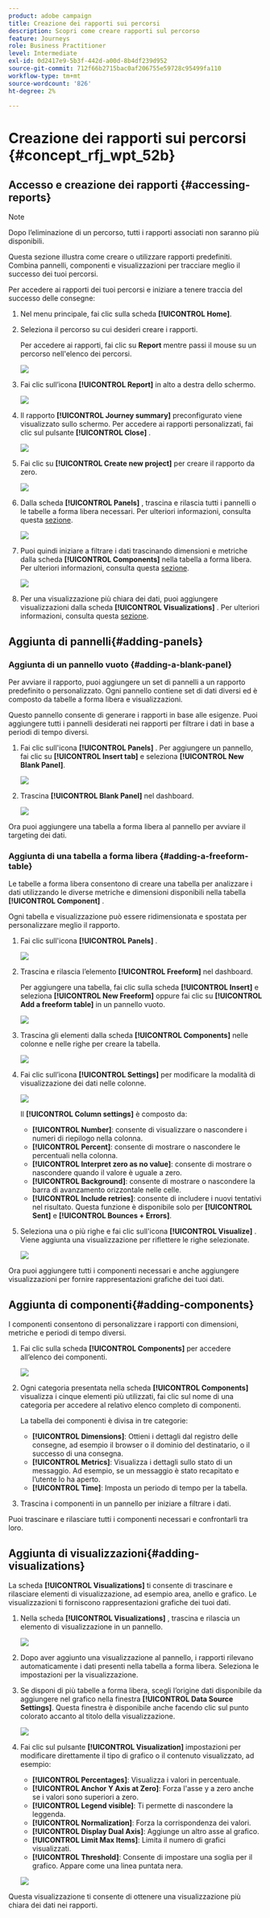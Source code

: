 ```yaml
---
product: adobe campaign
title: Creazione dei rapporti sui percorsi
description: Scopri come creare rapporti sul percorso
feature: Journeys
role: Business Practitioner
level: Intermediate
exl-id: 0d2417e9-5b3f-442d-a00d-8b4df239d952
source-git-commit: 712f66b2715bac0af206755e59728c95499fa110
workflow-type: tm+mt
source-wordcount: '826'
ht-degree: 2%

---
```


# Creazione dei rapporti sui percorsi {#concept_rfj_wpt_52b}

## Accesso e creazione dei rapporti {#accessing-reports}

>[!NOTE]
>
>Dopo l’eliminazione di un percorso, tutti i rapporti associati non saranno più disponibili.

Questa sezione illustra come creare o utilizzare rapporti predefiniti. Combina pannelli, componenti e visualizzazioni per tracciare meglio il successo dei tuoi percorsi.

Per accedere ai rapporti dei tuoi percorsi e iniziare a tenere traccia del successo delle consegne:

1. Nel menu principale, fai clic sulla scheda **[!UICONTROL Home]**.

1. Seleziona il percorso su cui desideri creare i rapporti.

   Per accedere ai rapporti, fai clic su **Report** mentre passi il mouse su un percorso nell&#39;elenco dei percorsi.

   ![](../assets/dynamic_report_journey.png)

1. Fai clic sull’icona **[!UICONTROL Report]** in alto a destra dello schermo.

   ![](../assets/dynamic_report_journey_2.png)

1. Il rapporto **[!UICONTROL Journey summary]** preconfigurato viene visualizzato sullo schermo. Per accedere ai rapporti personalizzati, fai clic sul pulsante **[!UICONTROL Close]** .

   ![](../assets/dynamic_report_journey_12.png)

1. Fai clic su **[!UICONTROL Create new project]** per creare il rapporto da zero.

   ![](../assets/dynamic_report_journey_3.png)

1. Dalla scheda **[!UICONTROL Panels]** , trascina e rilascia tutti i pannelli o le tabelle a forma libera necessari. Per ulteriori informazioni, consulta questa [sezione](#adding-panels).

   ![](../assets/dynamic_report_journey_4.png)

1. Puoi quindi iniziare a filtrare i dati trascinando dimensioni e metriche dalla scheda **[!UICONTROL Components]** nella tabella a forma libera. Per ulteriori informazioni, consulta questa [sezione](#adding-components).

   ![](../assets/dynamic_report_journey_5.png)

1. Per una visualizzazione più chiara dei dati, puoi aggiungere visualizzazioni dalla scheda **[!UICONTROL Visualizations]** . Per ulteriori informazioni, consulta questa [sezione](#adding-visualizations).

## Aggiunta di pannelli{#adding-panels}

### Aggiunta di un pannello vuoto {#adding-a-blank-panel}

Per avviare il rapporto, puoi aggiungere un set di pannelli a un rapporto predefinito o personalizzato. Ogni pannello contiene set di dati diversi ed è composto da tabelle a forma libera e visualizzazioni.

Questo pannello consente di generare i rapporti in base alle esigenze. Puoi aggiungere tutti i pannelli desiderati nei rapporti per filtrare i dati in base a periodi di tempo diversi.

1. Fai clic sull&#39;icona **[!UICONTROL Panels]** . Per aggiungere un pannello, fai clic su **[!UICONTROL Insert tab]** e seleziona **[!UICONTROL New Blank Panel]**.

   ![](../assets/dynamic_report_panel_1.png)

1. Trascina **[!UICONTROL Blank Panel]** nel dashboard.

   ![](../assets/dynamic_report_panel.png)

Ora puoi aggiungere una tabella a forma libera al pannello per avviare il targeting dei dati.

### Aggiunta di una tabella a forma libera {#adding-a-freeform-table}

Le tabelle a forma libera consentono di creare una tabella per analizzare i dati utilizzando le diverse metriche e dimensioni disponibili nella tabella **[!UICONTROL Component]** .

Ogni tabella e visualizzazione può essere ridimensionata e spostata per personalizzare meglio il rapporto.

1. Fai clic sull&#39;icona **[!UICONTROL Panels]** .

   ![](../assets/dynamic_report_panel_1.png)

1. Trascina e rilascia l’elemento **[!UICONTROL Freeform]** nel dashboard.

   Per aggiungere una tabella, fai clic sulla scheda **[!UICONTROL Insert]** e seleziona **[!UICONTROL New Freeform]** oppure fai clic su **[!UICONTROL Add a freeform table]** in un pannello vuoto.

   ![](../assets/dynamic_report_panel_2.png)

1. Trascina gli elementi dalla scheda **[!UICONTROL Components]** nelle colonne e nelle righe per creare la tabella.

   ![](../assets/dynamic_report_freeform_3.png)

1. Fai clic sull’icona **[!UICONTROL Settings]** per modificare la modalità di visualizzazione dei dati nelle colonne.

   ![](../assets/dynamic_report_freeform_4.png)

   Il **[!UICONTROL Column settings]** è composto da:

   * **[!UICONTROL Number]**: consente di visualizzare o nascondere i numeri di riepilogo nella colonna.
   * **[!UICONTROL Percent]**: consente di mostrare o nascondere le percentuali nella colonna.
   * **[!UICONTROL Interpret zero as no value]**: consente di mostrare o nascondere quando il valore è uguale a zero.
   * **[!UICONTROL Background]**: consente di mostrare o nascondere la barra di avanzamento orizzontale nelle celle.
   * **[!UICONTROL Include retries]**: consente di includere i nuovi tentativi nel risultato. Questa funzione è disponibile solo per **[!UICONTROL Sent]** e **[!UICONTROL Bounces + Errors]**.

1. Seleziona una o più righe e fai clic sull&#39;icona **[!UICONTROL Visualize]** . Viene aggiunta una visualizzazione per riflettere le righe selezionate.

   ![](../assets/dynamic_report_freeform_5.png)

Ora puoi aggiungere tutti i componenti necessari e anche aggiungere visualizzazioni per fornire rappresentazioni grafiche dei tuoi dati.

## Aggiunta di componenti{#adding-components}

I componenti consentono di personalizzare i rapporti con dimensioni, metriche e periodi di tempo diversi.

1. Fai clic sulla scheda **[!UICONTROL Components]** per accedere all’elenco dei componenti.

   ![](../assets/dynamic_report_components.png)

1. Ogni categoria presentata nella scheda **[!UICONTROL Components]** visualizza i cinque elementi più utilizzati, fai clic sul nome di una categoria per accedere al relativo elenco completo di componenti.

   La tabella dei componenti è divisa in tre categorie:

   * **[!UICONTROL Dimensions]**: Ottieni i dettagli dal registro delle consegne, ad esempio il browser o il dominio del destinatario, o il successo di una consegna.
   * **[!UICONTROL Metrics]**: Visualizza i dettagli sullo stato di un messaggio. Ad esempio, se un messaggio è stato recapitato e l’utente lo ha aperto.
   * **[!UICONTROL Time]**: Imposta un periodo di tempo per la tabella.

1. Trascina i componenti in un pannello per iniziare a filtrare i dati.

Puoi trascinare e rilasciare tutti i componenti necessari e confrontarli tra loro.

## Aggiunta di visualizzazioni{#adding-visualizations}

La scheda **[!UICONTROL Visualizations]** ti consente di trascinare e rilasciare elementi di visualizzazione, ad esempio area, anello e grafico. Le visualizzazioni ti forniscono rappresentazioni grafiche dei tuoi dati.

1. Nella scheda **[!UICONTROL Visualizations]** , trascina e rilascia un elemento di visualizzazione in un pannello.

   ![](../assets/dynamic_report_visualization_1.png)

1. Dopo aver aggiunto una visualizzazione al pannello, i rapporti rilevano automaticamente i dati presenti nella tabella a forma libera. Seleziona le impostazioni per la visualizzazione.
1. Se disponi di più tabelle a forma libera, scegli l’origine dati disponibile da aggiungere nel grafico nella finestra **[!UICONTROL Data Source Settings]**. Questa finestra è disponibile anche facendo clic sul punto colorato accanto al titolo della visualizzazione.

   ![](../assets/dynamic_report_visualization_2.png)

1. Fai clic sul pulsante **[!UICONTROL Visualization]** impostazioni per modificare direttamente il tipo di grafico o il contenuto visualizzato, ad esempio:

   * **[!UICONTROL Percentages]**: Visualizza i valori in percentuale.
   * **[!UICONTROL Anchor Y Axis at Zero]**: Forza l&#39;asse y a zero anche se i valori sono superiori a zero.
   * **[!UICONTROL Legend visible]**: Ti permette di nascondere la leggenda.
   * **[!UICONTROL Normalization]**: Forza la corrispondenza dei valori.
   * **[!UICONTROL Display Dual Axis]**: Aggiunge un altro asse al grafico.
   * **[!UICONTROL Limit Max Items]**: Limita il numero di grafici visualizzati.
   * **[!UICONTROL Threshold]**: Consente di impostare una soglia per il grafico. Appare come una linea puntata nera.

   ![](../assets/dynamic_report_visualization_3.png)

Questa visualizzazione ti consente di ottenere una visualizzazione più chiara dei dati nei rapporti.
